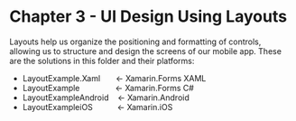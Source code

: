 # Chapter 3 - UI Design Using Layouts<br/>
Layouts help us organize the positioning and formatting of controls, allowing us to structure and design the screens of our mobile app. These are the solutions in this folder and their platforms:

<ul>
<li>LayoutExample.Xaml &nbsp;&nbsp;&nbsp;&nbsp;&nbsp;&nbsp;<- Xamarin.Forms XAML</li>
<li>LayoutExample &nbsp;&nbsp;&nbsp;&nbsp;&nbsp;&nbsp;&nbsp;&nbsp;&nbsp;&nbsp;&nbsp;&nbsp;&nbsp;&nbsp;&nbsp;<- Xamarin.Forms C#</li>
<li>LayoutExampleAndroid&nbsp;&nbsp;&nbsp;&nbsp;<- Xamarin.Android</li>  
<li>LayoutExampleiOS&nbsp;&nbsp;&nbsp;&nbsp;&nbsp;&nbsp;&nbsp;&nbsp;&nbsp;&nbsp;&nbsp;<- Xamarin.iOS</li>
</ul>
